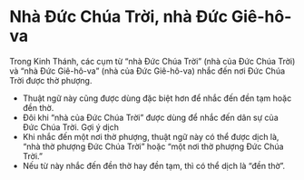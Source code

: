 # Nhà Đức Chúa Trời, nhà Đức Giê-hô-va

Trong Kinh Thánh, các cụm từ “nhà Đức Chúa Trời” (nhà của Đức Chúa Trời) và “nhà Đức Giê-hô-va” (nhà của Đức Giê-hô-va) nhắc đến nơi Đức Chúa Trời được thờ phượng. 
- Thuật ngữ này cũng được dùng đặc biệt hơn để nhắc đến đền tạm hoặc đền thờ.
- Đôi khi “nhà của Đức Chúa Trời” được dùng để nhắc đến dân sự của Đức Chúa Trời. 
Gợi ý dịch 
- Khi nhắc đến một nơi thờ phượng, thuật ngữ này có thể được dịch là, “nhà thờ phượng Đức Chúa Trời” hoặc “một nơi thờ phượng Đức Chúa Trời.” 
- Nếu từ này nhắc đến đền thờ hay đền tạm, thì có thể dịch là “đền thờ”.

